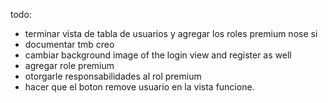 todo: 
- terminar vista de tabla de usuarios y agregar los roles premium nose si
- documentar tmb creo
- cambiar background image of the login view and register as well
- agregar role premium
- otorgarle responsabilidades al rol premium
- hacer que el boton remove usuario en la vista funcione.